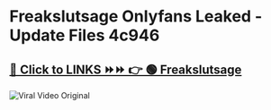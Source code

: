 
 # Freakslutsage Onlyfans Leaked - Update Files 4c946

## <h2><a href="https://clipsfans.com/Freakslutsage&ref=git">🔗 Click to LINKS ⏩⏩ 👉 🟢 Freakslutsage </a></h2>

<a href="https://clipsfans.com/Freakslutsage&ref=git" rel="nofollow" data-target="animated-image.originalLink"><img src="https://i.ibb.co.com/xMMVF88/686577567.gif" alt="Viral Video Original" style="max-width: 100%; display: inline-block;" data-target="animated-image.originalImage"></a>

